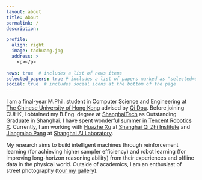 ```yaml
---
layout: about
title: About
permalink: /
description: 

profile:
  align: right
  image: taohuang.jpg
  address: >
    <p></p>
    
news: true  # includes a list of news items
selected_papers: true # includes a list of papers marked as "selected={true}"
social: true  # includes social icons at the bottom of the page
---
```


I am a final-year M.Phil. student in Computer Science and Engineering at [The Chinese University of Hong Kong](https://www.cuhk.edu.hk/chinese/index.html) advised by [Qi Dou](https://www.cse.cuhk.edu.hk/~qdou/index.html).
Before joining CUHK, I obtained my B.Eng. degree at [ShanghaiTech](https://www.shanghaitech.edu.cn/) as Outstanding Graduate in Shanghai. I have spent wonderful summer in [Tencent Robotics X](https://ai.tencent.com/ailab/zh/index). Currently, I am working with [Huazhe Xu](http://hxu.rocks/) at [Shanghai Qi Zhi Institute](https://sqz.ac.cn/) and [Jiangmiao Pang](https://oceanpang.github.io/) at [Shanghai AI Laboratory](https://www.shlab.org.cn/).  

My research aims to build intelligent machines through reinforcement learning (for achieving higher sampler efficiency) and robot learning (for improving long-horizon reasoning ability) from their experiences and offline data in the physical world. Outside of academics, I am an enthusiast of street photography ([tour my gallery](gallery)). 